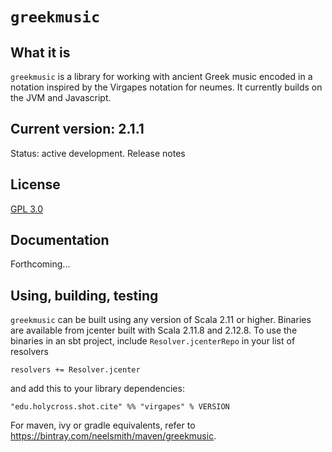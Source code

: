 # `greekmusic`

## What it is


`greekmusic` is a library for working with ancient Greek music encoded in a notation inspired by the Virgapes notation for neumes. It currently builds on the JVM and Javascript.



## Current version: 2.1.1

Status: active development. Release notes

## License

[GPL 3.0](https://opensource.org/licenses/gpl-3.0.html)

## Documentation

Forthcoming...


## Using, building, testing

`greekmusic` can be built using any version of Scala 2.11 or higher. Binaries are available from jcenter built with Scala 2.11.8 and 2.12.8. To use the binaries in an sbt project, include `Resolver.jcenterRepo` in your list of resolvers

    resolvers += Resolver.jcenter

and add this to your library dependencies:

    "edu.holycross.shot.cite" %% "virgapes" % VERSION

For maven, ivy or gradle equivalents, refer to <https://bintray.com/neelsmith/maven/greekmusic>.
